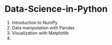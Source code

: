# Data-Science-in-Python


<ol>
<li>Introduction to NumPy</li>
<li>Data manipulation with Pandas</li>
<li>Visualization with Matplotlib<li>
<ol>
